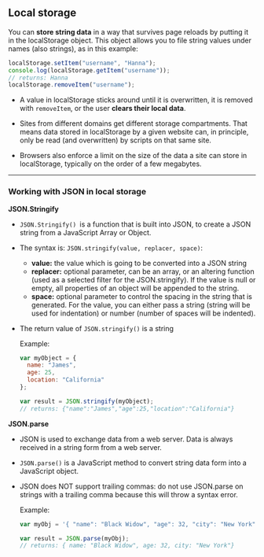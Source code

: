 ## Local storage
You can **store string data** in a way that survives page reloads by putting it in the localStorage object. This object allows you to file string values under names (also strings), as in this example:  
```js
localStorage.setItem("username", "Hanna");
console.log(localStorage.getItem("username"));
// returns: Hanna
localStorage.removeItem("username");
```
* A value in localStorage sticks around until it is overwritten, it is removed with `removeItem`, or the user **clears their local data**.

* Sites from different domains get different storage compartments. That means data stored in localStorage by a given website can, in principle, only be read (and overwritten) by scripts on that same site.

* Browsers also enforce a limit on the size of the data a site can store in localStorage, typically on the order of a few megabytes.

---

### Working with JSON in local storage

**JSON.Stringify**  
* `JSON.Stringify() `is a function that is built into JSON, to create a JSON string from a JavaScript Array or Object.

* The syntax is: `JSON.stringify(value, replacer, space)`:
    * **value:** the value which is going to be converted into a JSON string
    * **replacer:** optional parameter, can be an array, or an altering function (used as a selected filter for the JSON.stringify). If the value is null or empty, all properties of an object will be appended to the string.
    * **space:** optional parameter to control the spacing in the string that is generated. For the value, you can either pass a string (string will be used for indentation) or number (number of spaces will be indented).
* The return value of `JSON.stringify()` is a string

    Example:  
    ```js
    var myObject = { 
      name: "James", 
      age: 25, 
      location: "California"
    };

    var result = JSON.stringify(myObject);
    // returns: {"name":"James","age":25,"location":"California"}
    ```
**JSON.parse**  
* JSON is used to exchange data from a web server. Data is always received in a string form from a web server.
* `JSON.parse()` is a JavaScript method to convert string data form into a JavaScript object.
* JSON does NOT support trailing commas: do not use JSON.parse on strings with a trailing comma because this will throw a syntax error.

  Example:
  ```js
  var myObj = '{ "name": "Black Widow", "age": 32, "city": "New York" }';

  var result = JSON.parse(myObj);
  // returns: { name: "Black Widow", age: 32, city: "New York"}
  ```